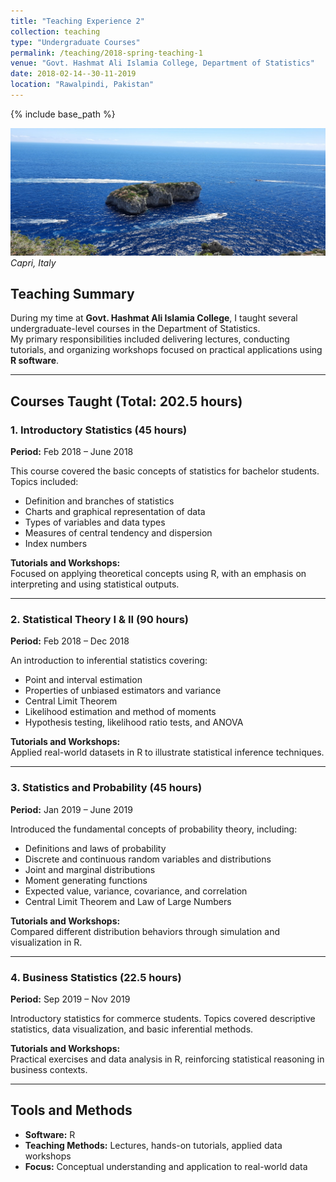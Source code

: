 ```yaml
---
title: "Teaching Experience 2"
collection: teaching
type: "Undergraduate Courses"
permalink: /teaching/2018-spring-teaching-1
venue: "Govt. Hashmat Ali Islamia College, Department of Statistics"
date: 2018-02-14--30-11-2019
location: "Rawalpindi, Pakistan"
---
```

{% include base_path %}
<!-- Memory picture -->
![My memory at Capri](/images/capri.jpg)
*Capri, Italy*


## Teaching Summary

During my time at **Govt. Hashmat Ali Islamia College**, I taught several undergraduate-level courses in the Department of Statistics.  
My primary responsibilities included delivering lectures, conducting tutorials, and organizing workshops focused on practical applications using **R software**.

---

## Courses Taught (Total: 202.5 hours)

### 1. Introductory Statistics (45 hours)  
**Period:** Feb 2018 – June 2018  

This course covered the basic concepts of statistics for bachelor students.  
Topics included:
- Definition and branches of statistics  
- Charts and graphical representation of data  
- Types of variables and data types  
- Measures of central tendency and dispersion  
- Index numbers  

**Tutorials and Workshops:**  
Focused on applying theoretical concepts using R, with an emphasis on interpreting and using statistical outputs.

---

### 2. Statistical Theory I & II (90 hours)  
**Period:** Feb 2018 – Dec 2018  

An introduction to inferential statistics covering:
- Point and interval estimation  
- Properties of unbiased estimators and variance  
- Central Limit Theorem  
- Likelihood estimation and method of moments  
- Hypothesis testing, likelihood ratio tests, and ANOVA  

**Tutorials and Workshops:**  
Applied real-world datasets in R to illustrate statistical inference techniques.

---

### 3. Statistics and Probability (45 hours)  
**Period:** Jan 2019 – June 2019  

Introduced the fundamental concepts of probability theory, including:
- Definitions and laws of probability  
- Discrete and continuous random variables and distributions  
- Joint and marginal distributions  
- Moment generating functions  
- Expected value, variance, covariance, and correlation  
- Central Limit Theorem and Law of Large Numbers  

**Tutorials and Workshops:**  
Compared different distribution behaviors through simulation and visualization in R.

---

### 4. Business Statistics (22.5 hours)  
**Period:** Sep 2019 – Nov 2019  

Introductory statistics for commerce students. Topics covered descriptive statistics, data visualization, and basic inferential methods.  

**Tutorials and Workshops:**  
Practical exercises and data analysis in R, reinforcing statistical reasoning in business contexts.

---

## Tools and Methods
- **Software:** R  
- **Teaching Methods:** Lectures, hands-on tutorials, applied data workshops  
- **Focus:** Conceptual understanding and application to real-world data

